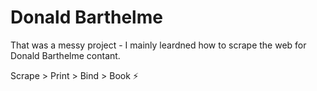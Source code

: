 # Donald Barthelme

That was a messy project -
I mainly leardned how to scrape the web for Donald Barthelme contant.

Scrape > Print > Bind > Book ⚡️
